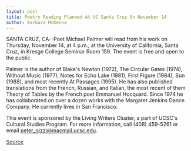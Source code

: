 ```yaml
---
layout: post
title: Poetry Reading Planned At UC Santa Cruz On November 14
author: Barbara McKenna
---
```


SANTA CRUZ, CA--Poet Michael Palmer will read from his work on  Thursday, November 14, at 4 p.m., at the University of California,  Santa Cruz, in Kresge College Seminar Room 159. The event is free  and open to the public.

Palmer is the author of Blake's Newton (1972), The Circular  Gates (1974), Without Music (1977), Notes for Echo Lake (1981),  First Figure (1984), Sun (1988), and most recently At Passages  (1995). He has also published translations from the French, Russian,  and Italian, the most recent of them Theory of Tables by the French  poet Emmanuel Hocquard. Since 1974 he has collaborated on over a  dozen works with the Margaret Jenkins Dance Company. He currently  lives in San Francisco.

This event is sponsored by the Living Writers Cluster, a part of  UCSC's Cultural Studies Program. For more information, call (408) 459-5261 or email peter_gizzi@macmail.ucsc.edu.

[Source](http://www1.ucsc.edu/news_events/press_releases/archive/96-97/11-96/110596-Poetry_reading_plan.html "Permalink to 110596-Poetry_reading_plan")
